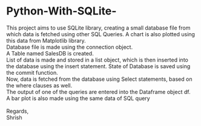 # Python-With-SQLite-
This project aims to use SQLite library, creating a small database file from which data is fetched using other SQL Queries. A chart is also plotted using this data from Matplotlib library.
<br>Database file is made using the connection object.
<br>A Table named SalesDB is created.
<br>List of data is made and stored in a list object, which is then inserted into the database using the insert statement. State of Database is saved using the commit function.
<br>Now, data is fetched from the database using Select statements, based on the where clauses as well.
<br>The output of one of the queries are entered into the Dataframe object df.
<br>A bar plot is also made using the same data of SQL query<br>
<br>Regards,
<br>Shrish<br>
